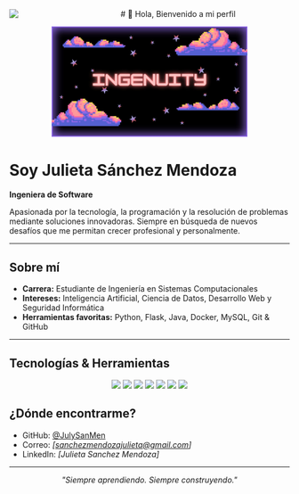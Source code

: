 <img align='left' src='https://user-images.githubusercontent.com/5713670/87202985-820dcb80-c2b6-11ea-9f56-7ec461c497c3.gif' width='200'> 
# 👋 Hola, Bienvenido a mi perfil



<p align="center">
  <img src="https://github.com/JulySanMen/JUlySanMen/blob/main/assets/banner.jpg" alt="Julieta Sánchez Mendoza Banner" width="70%">
</p>

# Soy Julieta Sánchez Mendoza

**Ingeniera de Software**  

Apasionada por la tecnología, la programación y la resolución de problemas mediante soluciones innovadoras. Siempre en búsqueda de nuevos desafíos que me permitan crecer profesional y personalmente.

---

## Sobre mí

- **Carrera:** Estudiante de Ingeniería en Sistemas Computacionales  
- **Intereses:** Inteligencia Artificial, Ciencia de Datos, Desarrollo Web y Seguridad Informática  
- **Herramientas favoritas:** Python, Flask, Java, Docker, MySQL, Git & GitHub  

---

## Tecnologías & Herramientas

<p align="center">
  <img src="https://img.shields.io/badge/Python-3776AB?style=flat&logo=python&logoColor=white"/>
  <img src="https://img.shields.io/badge/Java-007396?style=flat&logo=java&logoColor=white"/>
  <img src="https://img.shields.io/badge/Flask-000000?style=flat&logo=flask"/>
  <img src="https://img.shields.io/badge/MySQL-4479A1?style=flat&logo=mysql&logoColor=white"/>
  <img src="https://img.shields.io/badge/Docker-2496ED?style=flat&logo=docker&logoColor=white"/>
  <img src="https://img.shields.io/badge/Git-F05032?style=flat&logo=git&logoColor=white"/>
  <img src="https://img.shields.io/badge/GitHub-181717?style=flat&logo=github&logoColor=white"/>
</p>



## ¿Dónde encontrarme? 

- GitHub: [@JulySanMen](https://github.com/JulySanMen)
- Correo: *[sanchezmendozajulieta@gmail.com]*
- LinkedIn: *[Julieta Sanchez Mendoza]*

---

<p align="center">
  <i>"Siempre aprendiendo. Siempre construyendo."</i>
</p>



